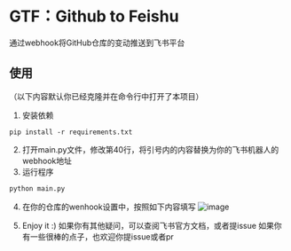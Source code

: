 # GTF：Github to Feishu
通过webhook将GitHub仓库的变动推送到飞书平台
## 使用
（以下内容默认你已经克隆并在命令行中打开了本项目）
1. 安装依赖
```
pip install -r requirements.txt
```
2. 打开main.py文件，修改第40行，将引号内的内容替换为你的飞书机器人的webhook地址
3. 运行程序
```python
python main.py
```
4. 在你的仓库的wenhook设置中，按照如下内容填写
![image](https://user-images.githubusercontent.com/53247097/215059457-56f2f8ee-9d8b-4913-a177-cff92d5a9a40.png)

5. Enjoy it :)
如果你有其他疑问，可以查阅飞书官方文档，或者提issue
如果你有一些很棒的点子，也欢迎你提issue或者pr
